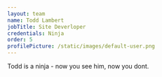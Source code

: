 ```yaml
---
layout: team
name: Todd Lambert
jobTitle: Site Deverloper
credentials: Ninja
order: 5
profilePicture: /static/images/default-user.png
---
```

Todd is a ninja - now you see him, now you dont.